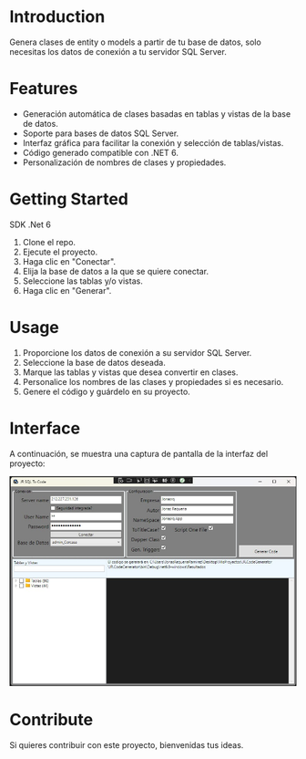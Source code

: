 # Introduction 
Genera clases de entity o models a partir de tu base de datos, solo necesitas los datos de conexión a tu servidor SQL Server.

# Features
- Generación automática de clases basadas en tablas y vistas de la base de datos.
- Soporte para bases de datos SQL Server.
- Interfaz gráfica para facilitar la conexión y selección de tablas/vistas.
- Código generado compatible con .NET 6.
- Personalización de nombres de clases y propiedades.

# Getting Started
SDK .Net 6

1. Clone el repo.
2. Ejecute el proyecto.
3. Haga clic en "Conectar".
4. Elija la base de datos a la que se quiere conectar.
5. Seleccione las tablas y/o vistas.
6. Haga clic en "Generar".

# Usage
1. Proporcione los datos de conexión a su servidor SQL Server.
2. Seleccione la base de datos deseada.
3. Marque las tablas y vistas que desea convertir en clases.
4. Personalice los nombres de las clases y propiedades si es necesario.
5. Genere el código y guárdelo en su proyecto.

# Interface
A continuación, se muestra una captura de pantalla de la interfaz del proyecto:

![Interfaz del proyecto](document/interface.jpg)

# Contribute
Si quieres contribuir con este proyecto, bienvenidas tus ideas.




